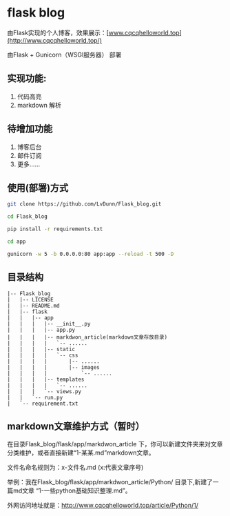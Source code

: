 # flask blog
由Flask实现的个人博客，效果展示：[www.cqcqhelloworld.top](http://www.cqcqhelloworld.top/)

由Flask + Gunicorn（WSGI服务器） 部署

## 实现功能:

1. 代码高亮
2. markdown 解析


## 待增加功能

1. 博客后台
2. 邮件订阅
3. 更多......

## 使用(部署)方式

```bash
git clone https://github.com/LvDunn/Flask_blog.git

cd Flask_blog

pip install -r requirements.txt

cd app

gunicorn -w 5 -b 0.0.0.0:80 app:app --reload -t 500 -D
```

## 目录结构
```
|-- Flask_blog
|   |-- LICENSE
|   |-- README.md
|   |-- flask
|   |   |-- app
|   |   |   |-- __init__.py
|   |   |   |-- app.py
|   |   |   |-- markdwon_article(markdown文章存放目录)
|   |   |   |   `-- ......
|   |   |   |-- static
|   |   |   |   `-- css
|   |   |   |       |-- ......
|   |   |   |       |-- images
|   |   |   |           `-- ......
|   |   |   |-- templates
|   |   |   |   `-- ......
|   |   |   `-- views.py
|   |   `-- run.py
|   `-- requirement.txt
```

## markdown文章维护方式（暂时）
在目录Flask_blog/flask/app/markdwon_article 下，你可以新建文件夹来对文章分类维护，或者直接新建“1-某某.md”markdown文章。

文件名命名规则为：x-文件名.md (x:代表文章序号)

举例：我在Flask_blog/flask/app/markdwon_article/Python/ 目录下,新建了一篇md文章 “1-一些python基础知识整理.md”。

外网访问地址就是：http://www.cqcqhelloworld.top/article/Python/1/